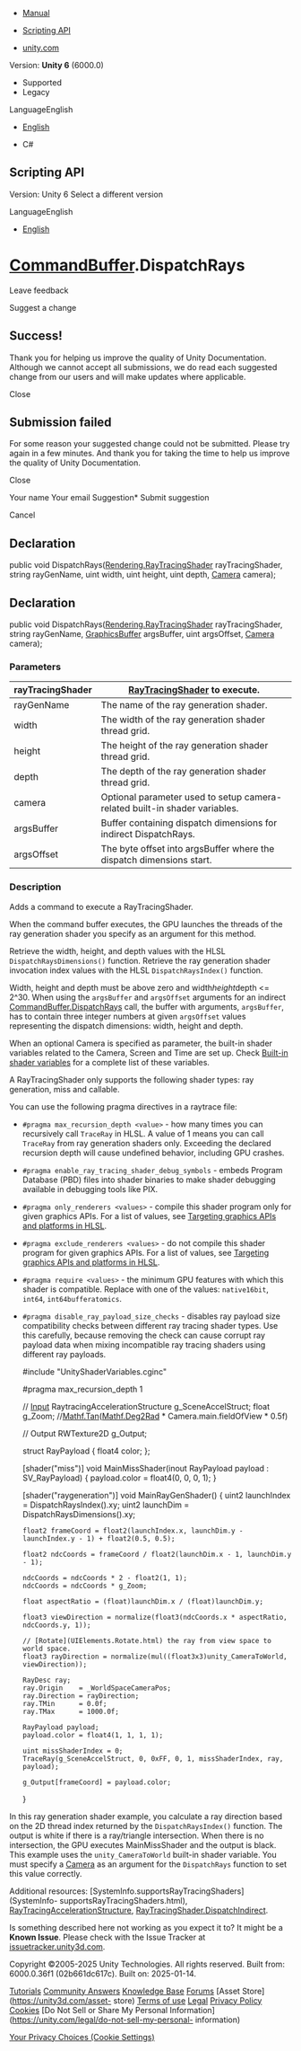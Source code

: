 [ ]()

  * [Manual](../Manual/index.html)
  * [Scripting API](../ScriptReference/index.html)

  * [unity.com](https://unity.com/)

Version: **Unity 6** (6000.0)

  * Supported
  * Legacy

LanguageEnglish

  * [English]()

  * C#

[ ](https://docs.unity3d.com)

## Scripting API

Version: Unity 6 Select a different version

LanguageEnglish

  * [English]()

#  [CommandBuffer](Rendering.CommandBuffer.html).DispatchRays

Leave feedback

Suggest a change

## Success!

Thank you for helping us improve the quality of Unity Documentation. Although
we cannot accept all submissions, we do read each suggested change from our
users and will make updates where applicable.

Close

## Submission failed

For some reason your suggested change could not be submitted. Please <a>try
again</a> in a few minutes. And thank you for taking the time to help us
improve the quality of Unity Documentation.

Close

Your name Your email Suggestion* Submit suggestion

Cancel

[ ]()

## Declaration

public void
DispatchRays([Rendering.RayTracingShader](Rendering.RayTracingShader.html)
rayTracingShader, string rayGenName, uint width, uint height, uint depth,
[Camera](Camera.html) camera);

## Declaration

public void
DispatchRays([Rendering.RayTracingShader](Rendering.RayTracingShader.html)
rayTracingShader, string rayGenName, [GraphicsBuffer](GraphicsBuffer.html)
argsBuffer, uint argsOffset, [Camera](Camera.html) camera);

### Parameters

rayTracingShader |  [RayTracingShader](Rendering.RayTracingShader.html) to execute.  
---|---  
rayGenName | The name of the ray generation shader.  
width | The width of the ray generation shader thread grid.  
height | The height of the ray generation shader thread grid.  
depth | The depth of the ray generation shader thread grid.  
camera | Optional parameter used to setup camera-related built-in shader variables.  
argsBuffer | Buffer containing dispatch dimensions for indirect DispatchRays.  
argsOffset | The byte offset into argsBuffer where the dispatch dimensions start.  
  
### Description

Adds a command to execute a RayTracingShader.

When the command buffer executes, the GPU launches the threads of the ray
generation shader you specify as an argument for this method.  
  
Retrieve the width, height, and depth values with the HLSL
`DispatchRaysDimensions()` function. Retrieve the ray generation shader
invocation index values with the HLSL `DispatchRaysIndex()` function.  
  
Width, height and depth must be above zero and width*height*depth <= 2^30.
When using the `argsBuffer` and `argsOffset` arguments for an indirect
[CommandBuffer.DispatchRays](Rendering.CommandBuffer.DispatchRays.html) call,
the buffer with arguments, `argsBuffer`, has to contain three integer numbers
at given `argsOffset` values representing the dispatch dimensions: width,
height and depth.  
  
When an optional Camera is specified as parameter, the built-in shader
variables related to the Camera, Screen and Time are set up. Check [Built-in
shader variables](../Manual/SL-UnityShaderVariables.html) for a complete list
of these variables.  
  
A RayTracingShader only supports the following shader types: ray generation,
miss and callable.  
  
You can use the following pragma directives in a raytrace file:

  * `#pragma max_recursion_depth <value>` \- how many times you can recursively call `TraceRay` in HLSL. A value of 1 means you can call `TraceRay` from ray generation shaders only. Exceeding the declared recursion depth will cause undefined behavior, including GPU crashes.
  * `#pragma enable_ray_tracing_shader_debug_symbols` \- embeds Program Database (PBD) files into shader binaries to make shader debugging available in debugging tools like PIX.
  * `#pragma only_renderers <values>` \- compile this shader program only for given graphics APIs. For a list of values, see [Targeting graphics APIs and platforms in HLSL](../Manual/SL-ShaderCompilationAPIs.html).
  * `#pragma exclude_renderers <values>` \- do not compile this shader program for given graphics APIs. For a list of values, see [Targeting graphics APIs and platforms in HLSL](../Manual/SL-ShaderCompilationAPIs.html).
  * `#pragma require <values>` \- the minimum GPU features with which this shader is compatible. Replace <value> with one of the values: `native16bit`, `int64`, `int64bufferatomics`.
  * `#pragma disable_ray_payload_size_checks` \- disables ray payload size compatibility checks between different ray tracing shader types. Use this carefully, because removing the check can cause corrupt ray payload data when mixing incompatible ray tracing shaders using different ray payloads.

    
    
    #include "UnityShaderVariables.cginc"  
      
    #pragma max_recursion_depth 1  
      
    // [Input](Input.html)
    RaytracingAccelerationStructure g_SceneAccelStruct;
    float g_Zoom; //[Mathf.Tan](Mathf.Tan.html)([Mathf.Deg2Rad](Mathf.Deg2Rad.html) * Camera.main.fieldOfView * 0.5f)  
      
    // Output
    RWTexture2D<float4> g_Output;  
      
    struct RayPayload
    {
        float4 color;
    };  
      
    [shader("miss")]
    void MainMissShader(inout RayPayload payload : SV_RayPayload)
    {
        payload.color = float4(0, 0, 0, 1);
    }  
      
    [shader("raygeneration")]
    void MainRayGenShader()
    {
        uint2 launchIndex = DispatchRaysIndex().xy;
        uint2 launchDim = DispatchRaysDimensions().xy;  
      
        float2 frameCoord = float2(launchIndex.x, launchDim.y - launchIndex.y - 1) + float2(0.5, 0.5);  
      
        float2 ndcCoords = frameCoord / float2(launchDim.x - 1, launchDim.y - 1);  
      
        ndcCoords = ndcCoords * 2 - float2(1, 1);
        ndcCoords = ndcCoords * g_Zoom;  
      
        float aspectRatio = (float)launchDim.x / (float)launchDim.y;  
      
        float3 viewDirection = normalize(float3(ndcCoords.x * aspectRatio, ndcCoords.y, 1));  
      
        // [Rotate](UIElements.Rotate.html) the ray from view space to world space.
        float3 rayDirection = normalize(mul((float3x3)unity_CameraToWorld, viewDirection));  
      
        RayDesc ray;
        ray.Origin    = _WorldSpaceCameraPos;
        ray.Direction = rayDirection;
        ray.TMin      = 0.0f;
        ray.TMax      = 1000.0f;  
      
        RayPayload payload;
        payload.color = float4(1, 1, 1, 1);  
      
        uint missShaderIndex = 0;
        TraceRay(g_SceneAccelStruct, 0, 0xFF, 0, 1, missShaderIndex, ray, payload);  
      
        g_Output[frameCoord] = payload.color;
    }
    

In this ray generation shader example, you calculate a ray direction based on
the 2D thread index returned by the `DispatchRaysIndex()` function. The output
is white if there is a ray/triangle intersection. When there is no
intersection, the GPU executes MainMissShader and the output is black. This
example uses the `unity_CameraToWorld` built-in shader variable. You must
specify a [Camera](Camera.html) as an argument for the `DispatchRays` function
to set this value correctly.  
  
Additional resources: [SystemInfo.supportsRayTracingShaders](SystemInfo-
supportsRayTracingShaders.html),
[RayTracingAccelerationStructure](Rendering.RayTracingAccelerationStructure.html),
[RayTracingShader.DispatchIndirect](Rendering.RayTracingShader.DispatchIndirect.html).

Is something described here not working as you expect it to? It might be a
**Known Issue**. Please check with the Issue Tracker at
[issuetracker.unity3d.com](https://issuetracker.unity3d.com).

Copyright ©2005-2025 Unity Technologies. All rights reserved. Built from:
6000.0.36f1 (02b661dc617c). Built on: 2025-01-14.

[Tutorials](https://unity3d.com/learn) [Community
Answers](https://answers.unity3d.com) [Knowledge
Base](https://support.unity3d.com/hc/en-us)
[Forums](https://forum.unity3d.com) [Asset Store](https://unity3d.com/asset-
store) [Terms of use](https://docs.unity3d.com/Manual/TermsOfUse.html)
[Legal](https://unity.com/legal) [Privacy
Policy](https://unity.com/legal/privacy-policy)
[Cookies](https://unity.com/legal/cookie-policy) [Do Not Sell or Share My
Personal Information](https://unity.com/legal/do-not-sell-my-personal-
information)

[Your Privacy Choices (Cookie Settings)](javascript:void\(0\);)


